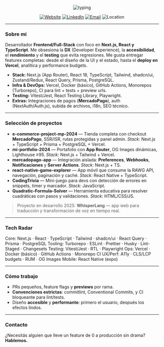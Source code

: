 <!-- Banner minimal -->
<p align="center">
  <img src="https://readme-typing-svg.demolab.com?font=Inter&weight=600&pause=900&center=true&vCenter=true&width=700&lines=Julian+Soto+%E2%80%94+Full+Stack+%28Next.js%2FReact%29;Frontend+Engineer+%7C+Product+Mindset;Clean+Code+%7C+DX+%7C+Shipping+things+that+matter" alt="typing"/>
</p>

<p align="center">
  <a href="https://www.juliansotodev.xyz" target="_blank"><img alt="Website" src="https://img.shields.io/badge/portfolio-live-000?logo=vercel"/></a>
  <a href="https://www.linkedin.com/in/full-stack-julian-soto" target="_blank"><img alt="LinkedIn" src="https://img.shields.io/badge/LinkedIn-0077B5?logo=linkedin&logoColor=white"/></a>
  <a href="mailto:juliansoto.dev@gmail.com"><img alt="Email" src="https://img.shields.io/badge/contacto-email-444"/></a>
  <img alt="Location" src="https://img.shields.io/badge/Quilmes%2C%20AR-🇦🇷-222"/>
</p>

---

### Sobre mí

Desarrollador **Frontend/Full-Stack** con foco en **Next.js, React y TypeScript**. Me obsesiona la **DX** (Developer Experience), la **accesibilidad**, el **rendimiento** y el **testing** que evita regresiones. Me gusta entregar features completas: desde el diseño de la UI y el estado, hasta el **deploy en Vercel**, analítica y performance budgets.

- **Stack:** Next.js (App Router), React 18, TypeScript, Tailwind, shadcn/ui, Zustand/Redux, React Query, Prisma, PostgreSQL.
- **Infra & DevOps:** Vercel, Docker (básico), GitHub Actions, Monorepos (Turborepo), CI para lint + tests + preview urls.
- **Testing:** Vitest/Jest, React Testing Library, Playwright.
- **Extras:** Integraciones de pagos (**MercadoPago**), auth (NextAuth/Auth.js), subida de archivos, i18n, SEO técnico.

---

### Selección de proyectos

- **e-commerce-project-mp-2024** — Tienda completa con checkout **MercadoPago**, SSR/ISR, rutas protegidas y panel admin. _Stack:_ Next.js + TypeScript + Prisma + PostgreSQL + Vercel.
- **mi-portfolio-2024** — Portafolio con **App Router**, OG Images dinámicas, Lighthouse ≥95. _Stack:_ Next.js + Tailwind + Vercel.
- **mercadopago-app** — Integración aislada: **Preferences**, **Webhooks**, **Notificaciones** y **Server Actions**. _Stack:_ Next.js + TS.
- **react-native-game-explorer** — App móvil que consume la RAWG API, navegación, paginación y caché. _Stack:_ React Native + TypeScript.
- **CodingTrivia** — Mini-juego para devs con detección de errores en snippets, timer y marcador. _Stack:_ JavaScript.
- **Quadratic-Formula-Solver** — Herramienta educativa para resolver cuadráticas con pasos y validaciones. _Stack:_ HTML/CSS/JS.

> Proyecto en desarrollo 2025: **WhisperLang** — app web para traducción y transformación de voz en tiempo real.

---

### Tech Radar

Core: Next.js · React · TypeScript · Tailwind · shadcn/ui · React Query · Prisma · PostgreSQL
Tooling: Turborepo · ESLint · Prettier · Husky · Lint-Staged · Changesets
Testing: Vitest/Jest · RTL · Playwright
Ops: Vercel · Docker (básico) · GitHub Actions · Monorepo CI
UX/Perf: A11y · CLS/LCP budgets · RUM · OG Images
Mobile: React Native (expo)

---

### Cómo trabajo

- PRs pequeños, feature flags y **previews** por rama.
- **Convenciones estrictas**: commitlint, Conventional Commits, y CI bloqueante para lint/tests.
- Diseño **accesible** y **performante**: primero el usuario, después los efectos lindos.

---

### Contacto

¿Necesitás alguien que lleve un feature de 0 a producción sin drama? **Hablemos.**
